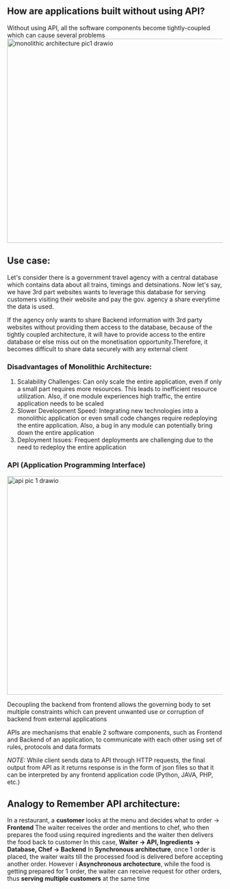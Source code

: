 ## How are applications built without using API?
Without using API, all the software components become tightly-coupled which can cause several problems
<img width="540" height="476" alt="monolithic architecture pic1 drawio" src="https://github.com/user-attachments/assets/523e9f1e-37e4-4fcd-b84c-649ed315c093" />


## Use case:
Let's consider there is a government travel agency with a central database which contains data about all trains, timings and detsinations. Now let's say, we have 3rd part websites wants to leverage this database for serving customers visiting their website and pay the gov. agency a share everytime the data is used.

If the agency only wants to share Backend information with 3rd party websites without providing them access to the database, because of the tightly coupled architecture, it will have to provide access to the entire database or else miss out on the monetisation opportunity.Therefore, it becomes difficult to share data securely with any external client

### Disadvantages of Monolithic Architecture:
1. Scalability Challenges:
Can only scale the entire application, even if only a small part requires more resources. This leads to inefficient resource utilization. Also, if one module experiences high traffic, the entire application needs to be scaled 
2. Slower Development Speed:
Integrating new technologies into a monolithic application or even small code changes require redeploying the entire application. Also, a bug in any module can potentially bring down the entire application
3. Deployment Issues:
Frequent deployments are challenging due to the need to redeploy the entire application

### API (Application Programming Interface)
<img width="725" height="510" alt="api pic 1 drawio" src="https://github.com/user-attachments/assets/d1cd3efe-2f75-4d4c-bfad-0d5fb594acee" />

Decoupling the backend from frontend allows the governing body to set multiple constraints which can prevent unwanted use or corruption of backend from external applications

APIs are mechanisms that enable 2 software components, such as Frontend and Backend of an application, to communicate with each other using set of rules, protocols and data formats

*NOTE:* While client sends data to API through HTTP requests, the final output from API as it returns response is in the form of json files so that it can be interpreted by any frontend application code (Python, JAVA, PHP, etc.)

## Analogy to Remember API architecture:
In a restaurant, a **customer** looks at the menu and decides what to order -> **Frontend**
The waiter receives the order and mentions to chef, who then prepares the food using required ingredients and the waiter then delivers the food back to customer
    In this case, **Waiter -> API, Ingredients -> Database, Chef -> Backend**
In **Synchronous architecture**, once 1 order is placed, the waiter waits till the processed food is delivered before accepting another order. However i **Asynchronous archotecture**, while the food is getting prepared for 1 order, the waiter can receive request for other orders, thus **serving multiple customers** at the same time




